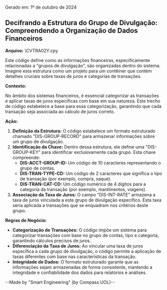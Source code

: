 Gerado em: 1º de outubro de 2024

##  Decifrando a Estrutura do Grupo de Divulgação: Compreendendo a Organização de Dados Financeiros

**Arquivo:**  \CVTRA02Y.cpy

Este código define como as informações financeiras, especificamente relacionadas a "grupos de divulgação", são organizadas dentro do sistema. Imagine esta estrutura como um projeto para um contêiner que contém detalhes cruciais sobre taxas de juros e categorias de transações.

**Contexto:**

No âmbito dos sistemas financeiros, é essencial categorizar as transações e aplicar taxas de juros específicas com base em sua natureza. Este trecho de código estabelece a base para essa categorização, garantindo que cada transação seja associada ao cálculo de juros correto.

**Ação:**

1. **Definição da Estrutura:** O código estabelece um formato estruturado chamado "DIS-GROUP-RECORD" para armazenar informações sobre um grupo de divulgação.
2. **Identificação da Chave:** Dentro dessa estrutura, ele define uma "DIS-GROUP-KEY" para identificar exclusivamente cada grupo. Esta chave compreende:
    - **DIS-ACCT-GROUP-ID:** Um código de 10 caracteres representando o grupo de contas.
    - **DIS-TRAN-TYPE-CD:** Um código de 2 caracteres que significa o tipo de transação (por exemplo, compra, saque).
    - **DIS-TRAN-CAT-CD:** Um código numérico de 4 dígitos para a categoria da transação (por exemplo, mantimentos, viagens).
3. **Associação da Taxa de Juros:** O campo "DIS-INT-RATE" armazena a taxa de juros vinculada a este grupo de divulgação específico. Esta taxa seria aplicada a transações que se enquadram nos critérios deste grupo.

**Regras de Negócio:**

* **Categorização de Transações:** O código impõe um sistema para categorizar transações com base no grupo de contas, tipo e categoria, garantindo cálculos precisos de juros.
* **Diferenciação da Taxa de Juros:** Ao vincular uma taxa de juros específica a cada grupo de divulgação, o código permite a aplicação de taxas diferentes com base nas características da transação.
* **Integridade de Dados:** O formato estruturado garante que as informações sejam armazenadas de forma consistente, mantendo a integridade e confiabilidade dos dados para relatórios e análises.

--Made by "Smart Engineering" (by Compass.UOL)--